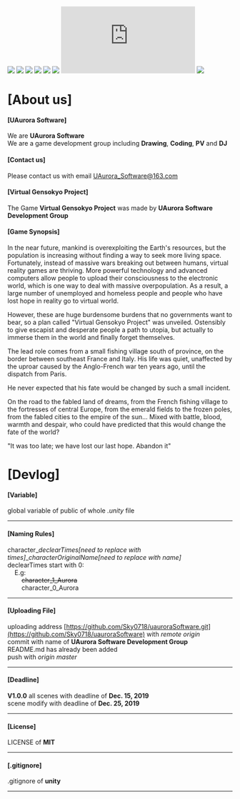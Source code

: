 [![](https://img.shields.io/appveyor/ci/gruntjs/grunt)](https://github.com/Sky0718/uauroraSoftware/)
[![](https://img.shields.io/bower/l/bootstrap)](https://github.com/Sky0718/uauroraSoftware/)
[![](https://img.shields.io/vaadin-directory/rating-count/vaadinvaadin-grid)](https://github.com/Sky0718/uauroraSoftware/)
[![](https://img.shields.io/ubuntu/v/ubuntu-wallpapers/bionic)](https://github.com/Sky0718/uauroraSoftware/)
[![](https://img.shields.io/nodeping/status/jkiwn052-ntpp-4lbb-8d45-ihew6d9ucoei?down_color=lightgrey&down_message=online&up_color=green&up_message=online)](https://github.com/Sky0718/uauroraSoftware/)
[![](https://img.shields.io/cii/level/1)](https://github.com/Sky0718/uauroraSoftware/)
[![](https://img.shields.io/gitter/room/nwjs/nw.js)](https://github.com/Sky0718/uSoftware/)
[![](https://img.shields.io/npm/v/@cycle/core)](https://github.com/Sky0718/uauroraSoftware/)

# [About us] #

#### [UAurora Software] ####
We are **UAurora Software**  
We are a game development group including **Drawing**, **Coding**, **PV** and **DJ**  

#### [Contact us] ####
Please contact us with email [UAurora_Software@163.com](https://mail.163.com/)  

#### [Virtual Gensokyo Project] ####
The Game **Virtual Gensokyo Project** was made by **UAurora Software Development Group**
  
#### [Game Synopsis] ####
In the near future, mankind is overexploiting the Earth's resources, but the population is increasing without finding a way to seek more living space. Fortunately, instead of massive wars breaking out between humans, virtual reality games are thriving. More powerful technology and advanced computers allow people to upload their consciousness to the electronic world, which is one way to deal with massive overpopulation. As a result, a large number of unemployed and homeless people and people who have lost hope in reality go to virtual world.  
  
However, these are huge burdensome burdens that no governments want to bear, so a plan called "Virtual Gensokyo Project" was unveiled. Ostensibly to give escapist and desperate people a path to utopia, but actually to immerse them in the world and finally forget themselves.  
  
The lead role comes from a small fishing village south of province, on the border between southeast France and Italy. His life was quiet, unaffected by the uproar caused by the Anglo-French war ten years ago, until the dispatch from Paris.  
  
He never expected that his fate would be changed by such a small incident.  
  
On the road to the fabled land of dreams, from the French fishing village to the fortresses of central Europe, from the emerald fields to the frozen poles, from the fabled cities to the empire of the sun... Mixed with battle, blood, warmth and despair, who could have predicted that this would change the fate of the world?  
  
"It was too late; we have lost our last hope. Abandon it"  
  
# [Devlog] #
  
#### [Variable] ####
global variable of public of whole *.unity* file  

* * *

#### [Naming Rules] ####
character_*declearTimes[need to replace with times]*_*characterOriginalName[need to replace with name]*  
declearTimes start with 0:  
&nbsp; &nbsp; E.g:  
        &nbsp; &nbsp; &nbsp; &nbsp; ~~character_1_Aurora~~   
        &nbsp; &nbsp; &nbsp; &nbsp; character_0_Aurora  

* * *

#### [Uploading File] ###
uploading address [https://github.com/Sky0718/uauroraSoftware.git](https://github.com/Sky0718/uauroraSoftware) with *remote origin*  
commit with name of **UAurora Software Development Group**  
README.md has already been added  
push with *origin master*  

* * *

#### [Deadline] ####
**V1.0.0**
all scenes with deadline of **Dec. 15, 2019**  
scene modify with deadline of **Dec. 25, 2019**  

* * *

#### [License] ####
LICENSE of **MIT**  

* * *

#### [.gitignore] ####
.gitignore of **unity**  

* * *
